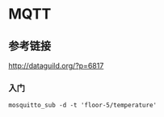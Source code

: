 # MQTT

## 参考链接

http://dataguild.org/?p=6817

### 入门

```
mosquitto_sub -d -t 'floor-5/temperature'
```

```

```


